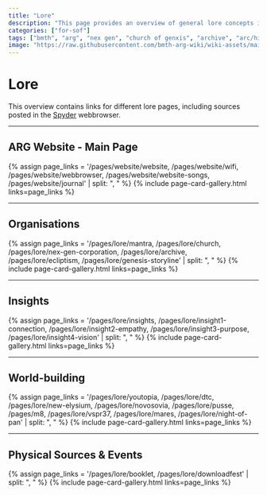 ```yaml
---
title: "Lore"
description: "This page provides an overview of general lore concepts in the ARG."
categories: ["for-sof"]
tags: ["bmth", "arg", "nex gen", "church of genxis", "archive", "arc/hive", "mantra", "cult", "youtopia"]
image: "https://raw.githubusercontent.com/bmth-arg-wiki/wiki-assets/main/lore/lore-300x300.png"
---
```


# Lore 

This overview contains links for different lore pages, including sources posted in the [Spyder](../website/webbrowser) webbrowser.

***

## ARG Website - Main Page

{% assign page_links = '/pages/website/website, /pages/website/wifi, /pages/website/webbrowser, /pages/website/website-songs, /pages/website/journal' | split: ", " %}
{% include page-card-gallery.html links=page_links %}

***

## Organisations

{% assign page_links = '/pages/lore/mantra, /pages/lore/church, /pages/lore/nex-gen-corporation, /pages/lore/archive, /pages/lore/ecliptism, /pages/lore/genesis-storyline' | split: ", " %}
{% include page-card-gallery.html links=page_links %}

***

## Insights

{% assign page_links = '/pages/lore/insights, /pages/lore/insight1-connection, /pages/lore/insight2-empathy, /pages/lore/insight3-purpose, /pages/lore/insight4-vision' | split: ", " %}
{% include page-card-gallery.html links=page_links %}

***

## World-building

{% assign page_links = '/pages/lore/youtopia, /pages/lore/dtc, /pages/lore/new-elysium, /pages/lore/novosovia, /pages/lore/pusse, /pages/m8, /pages/lore/vspr37, /pages/lore/mares, /pages/lore/night-of-pan' | split: ", " %}
{% include page-card-gallery.html links=page_links %}

***

## Physical Sources & Events

{% assign page_links = '/pages/lore/booklet, /pages/lore/downloadfest' | split: ", " %}
{% include page-card-gallery.html links=page_links %}